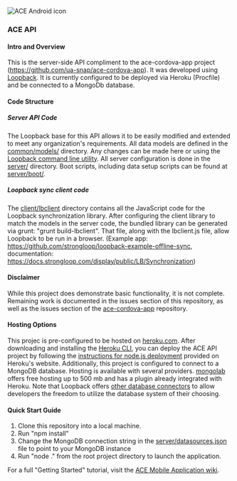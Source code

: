 ![ACE Android icon](/www/img/ace_icon.png)
### ACE API

#### Intro and Overview
This is the server-side API compliment to the ace-cordova-app project (https://github.com/ua-snap/ace-cordova-app).  It 
was developed using [Loopback](https://loopback.io).  It is currently configured to be deployed via Heroku (Procfile) 
and be connected to a MongoDb database.  

#### Code Structure
##### Server API Code
The Loopback base for this API allows it to be easily modified and extended to meet any organization's requirements.  All
data models are defined in the [common/models/](https://github.com/ua-snap/ace-api/tree/master/common/models) directory.
Any changes can be made here or using the [Loopback command line utility](https://docs.strongloop.com/display/NODE/Command-line+reference).
All server configuration is done in the [server/](https://github.com/ua-snap/ace-api/tree/master/server) directory.  Boot
scripts, including data setup scripts can be found at [server/boot/](https://github.com/ua-snap/ace-api/tree/master/server/boot).

##### Loopback sync client code
The [client/lbclient](https://github.com/ua-snap/ace-api/tree/master/client/lbclient) directory contains all the JavaScript
code for the Loopback synchronization library.  After configuring the client library to match the models in the server
code, the bundled library can be generated via grunt: "grunt build-lbclient".  That file, along with the lbclient.js file,
allow Loopback to be run in a browser.  (Example app: https://github.com/strongloop/loopback-example-offline-sync, 
documentation: https://docs.strongloop.com/display/public/LB/Synchronization)

#### Disclaimer
While this project does demonstrate basic functionality, it is not complete.  Remaining work is documented in the issues section
of this repository, as well as the issues section of the [ace-cordova-app](https://github.com/ua-snap/ace-cordova-app)
repository.

#### Hosting Options
This projec is pre-configured to be hosted on [heroku.com](https://www.heroku.com).  After downloading and installing
the [Heroku CLI](https://devcenter.heroku.com/articles/heroku-command), you can deploy the ACE API project by following the
[instructions for node.js deployment](https://devcenter.heroku.com/articles/getting-started-with-nodejs#introduction) provided
on Heroku's website.
Additionally, this project is configured to connect to a MongoDB database.  Hosting is available with several providers. 
[mongolab](https://www.mongolab.com) offers free hosting up to 500 mb and has a plugin already integrated with Heroku.
Note that Loopback offers [other database connectors](https://docs.strongloop.com/display/public/LB/Database+connectors) to 
allow developers the freedom to utilize the database system of their choosing.

#### Quick Start Guide
1. Clone this repository into a local machine.
2. Run "npm install"
3. Change the MongoDB connection string in the [server/datasources.json](https://github.com/ua-snap/ace-api/tree/master/server/datasources.json) file to point to your MongoDB instance
4. Run "node ." from the root project directory to launch the application.

For a full "Getting Started" tutorial, visit the [ACE Mobile Application wiki](https://github.com/ua-snap/ace-cordova-app/wiki/Getting-Started).
